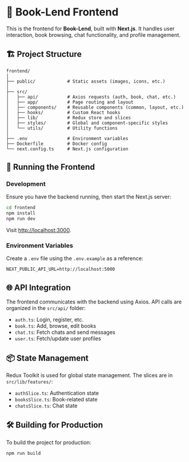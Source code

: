 # 🌟 Book-Lend Frontend

This is the frontend for **Book-Lend**, built with **Next.js**. It handles user interaction, book browsing, chat functionality, and profile management.

## 🏗️ Project Structure

```
frontend/
│
├── public/            # Static assets (images, icons, etc.)
│
├── src/
│   ├── api/           # Axios requests (auth, book, chat, etc.)
│   ├── app/           # Page routing and layout
│   ├── components/    # Reusable components (common, layout, etc.)
│   ├── hooks/         # Custom React hooks
│   ├── lib/           # Redux store and slices
│   ├── styles/        # Global and component-specific styles
│   └── utils/         # Utility functions
│
├── .env               # Environment variables
├── Dockerfile         # Docker config
└── next.config.ts     # Next.js configuration
```

## 🚀 Running the Frontend

### Development

Ensure you have the backend running, then start the Next.js server:

```bash
cd frontend
npm install
npm run dev
```

Visit [http://localhost:3000](http://localhost:3000).

### Environment Variables

Create a `.env` file using the `.env.example` as a reference:

```
NEXT_PUBLIC_API_URL=http://localhost:5000
```

## 🌐 API Integration

The frontend communicates with the backend using Axios. API calls are organized in the `src/api/` folder:

- `auth.ts`: Login, register, etc.
- `book.ts`: Add, browse, edit books
- `chat.ts`: Fetch chats and send messages
- `user.ts`: Fetch/update user profiles

## 📦 State Management

Redux Toolkit is used for global state management. The slices are in `src/lib/features/`:

- `authSlice.ts`: Authentication state
- `booksSlice.ts`: Book-related state
- `chatsSlice.ts`: Chat state

## 🛠️ Building for Production

To build the project for production:

```bash
npm run build
```
